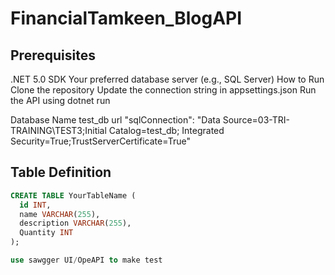 # FinancialTamkeen_BlogAPI
## Prerequisites
.NET 5.0 SDK
Your preferred database server (e.g., SQL Server)
How to Run
Clone the repository
Update the connection string in appsettings.json
Run the API using dotnet run

Database Name test_db
url 
"sqlConnection": "Data Source=03-TRI-TRAINING\\TEST3;Initial Catalog=test_db; Integrated Security=True;TrustServerCertificate=True"

## Table Definition
```sql
CREATE TABLE YourTableName (
  id INT,
  name VARCHAR(255),
  description VARCHAR(255),
  Quantity INT
);

use sawgger UI/OpeAPI to make test 
